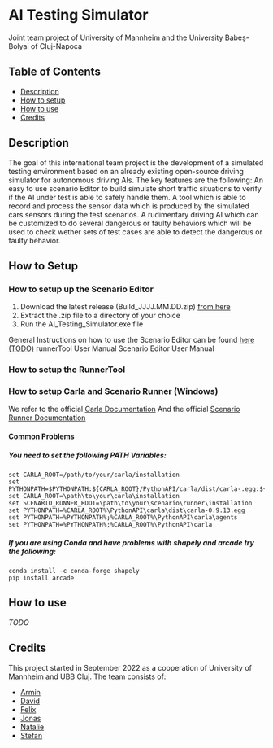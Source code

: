 # AI Testing Simulator

Joint team project of University of Mannheim and the University Babeș-Bolyai of Cluj-Napoca

## Table of Contents

- [Description](#description)
- [How to setup](#how-to-setup)
- [How to use](#how-to-use)
- [Credits](#credits)

## Description

The goal of this international team project is the development of a simulated testing environment based on an already existing open-source driving simulator for autonomous driving AIs. The key features are the following: An easy to use scenario Editor to build simulate short traffic situations to verify if the AI under test is able to safely handle them. A tool which is able to record and process the sensor data which is produced by the simulated cars sensors during the test scenarios. A rudimentary driving AI which can be customized to do several dangerous or faulty behaviors which will be used to check wether sets of test cases are able to detect the dangerous or faulty behavior.

## How to Setup

### How to setup up the Scenario Editor
1. Download the latest release (Build_JJJJ.MM.DD.zip) [from here](https://github.com/jodi106/AI_Testing_Simulator/releases/latest)
2. Extract the .zip file to a directory of your choice
3. Run the AI_Testing_Simulator.exe file

General Instructions on how to use the Scenario Editor can be found [here (TODO)](https://example.com/)
runnerTool User Manual
Scenario Editor User Manual


### How to setup the RunnerTool


### How to setup Carla and Scenario Runner (Windows)
We refer to the official [Carla Documentation](https://carla.readthedocs.io/en/latest/start_quickstart/)
And the official [Scenario Runner Documentation](https://carla-scenariorunner.readthedocs.io/en/latest/getting_scenariorunner/#a.-download-a-scenariorunner-release)

#### Common Problems
##### You need to set the following PATH Variables:

```
set CARLA_ROOT=/path/to/your/carla/installation
set PYTHONPATH=$PYTHONPATH:${CARLA_ROOT}/PythonAPI/carla/dist/carla-.egg:${CARLA_ROOT}/PythonAPI/carla/agents:${CARLA_ROOT}/PythonAPI/carla
set CARLA_ROOT=\path\to\your\carla\installation
set SCENARIO_RUNNER_ROOT=\path\to\your\scenario\runner\installation
set PYTHONPATH=%CARLA_ROOT%\PythonAPI\carla\dist\carla-0.9.13.egg
set PYTHONPATH=%PYTHONPATH%;%CARLA_ROOT%\PythonAPI\carla\agents
set PYTHONPATH=%PYTHONPATH%;%CARLA_ROOT%\PythonAPI\carla
```

##### If you are using Conda and have problems with shapely and arcade try the following:
```
conda install -c conda-forge shapely
pip install arcade
```

## How to use

*TODO*

## Credits

This project started in September 2022 as a cooperation of University of Mannheim and UBB Cluj. The team consists of:

- [Armin](https://github.com/ArminT28/)
- [David](https://github.com/tropper26/)
- [Felix](https://github.com/felixkroemer/)
- [Jonas](https://github.com/jodi106/)
- [Natalie](https://github.com/Natalie-UniMA/)
- [Stefan](https://github.com/StayFN/)
